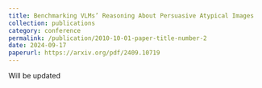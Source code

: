 ```yaml
---
title: Benchmarking VLMs’ Reasoning About Persuasive Atypical Images
collection: publications
category: conference
permalink: /publication/2010-10-01-paper-title-number-2
date: 2024-09-17
paperurl: https://arxiv.org/pdf/2409.10719
---
```


Will be updated
